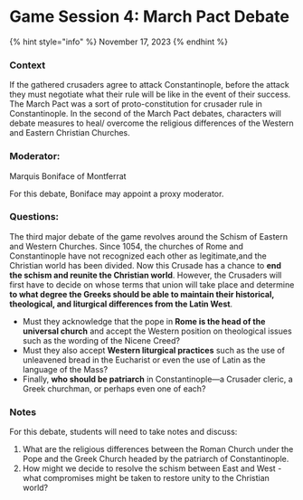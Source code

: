 # Game Session 4: March Pact Debate

{% hint style="info" %}
November 17, 2023
{% endhint %}

### Context

If the gathered crusaders agree to attack Constantinople, before the attack they must negotiate what their rule will be like in the event of their success. The March Pact was a sort of proto-constitution for crusader rule in Constantinople. In the second of the March Pact debates, characters will debate measures to heal/ overcome the religious differences of the Western and Eastern Christian Churches.&#x20;

### Moderator:

Marquis Boniface of Montferrat

For this debate, Boniface may appoint a proxy moderator.

### Questions:&#x20;

The third major debate of the game revolves around the Schism of Eastern and Western Churches. Since 1054, the churches of Rome and Constantinople have not recognized each other as legitimate,and the Christian world has been divided. Now this Crusade has a chance to **end the schism and reunite the Christian world**. However, the Crusaders will first have to decide on whose terms that union will take place and determine **to what degree the Greeks should be able to maintain their historical, theological, and liturgical differences from the Latin West**.&#x20;

* Must they acknowledge that the pope in **Rome is the head of the universal church** and accept the Western position on theological issues such as the wording of the Nicene Creed?
* &#x20;Must they also accept **Western liturgical practices** such as the use of unleavened bread in the Eucharist or even the use of Latin as the language of the Mass?&#x20;
* Finally, **who should be patriarch** in Constantinople—a Crusader cleric, a Greek churchman, or perhaps even one of each?

### Notes

For this debate, students will need to take notes and discuss:

1. What are the religious differences between the Roman Church under the Pope and the Greek Church headed by the patriarch of Constantinople.
2. How might we decide to resolve the schism between East and West - what compromises might be taken to restore unity to the Christian world?
